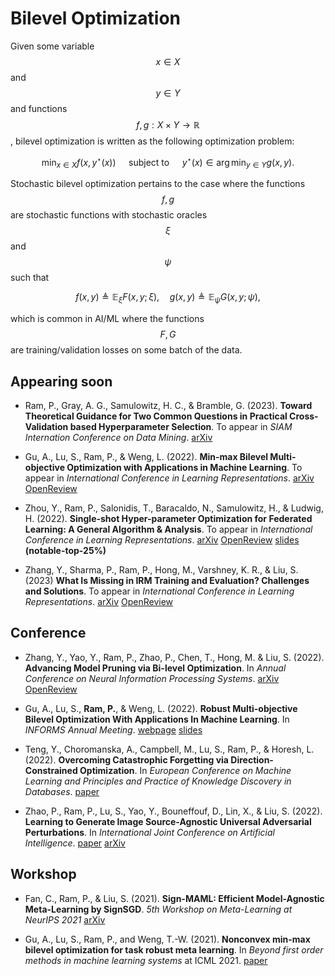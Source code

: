 # Bilevel Optimization

Given some variable $$x \in X$$ and $$y \in Y$$ and functions $$f, g: X \times Y \to \mathbb{R}$$, bilevel optimization is written as the following optimization problem:

$$
\min_{x \in X} f(x, y^\star(x)) \quad \text{ subject to } \quad y^\star(x) \in \arg \min_{y \in Y} g(x, y).
$$

Stochastic bilevel optimization pertains to the case where the functions $$f,g$$ are stochastic functions with stochastic oracles $$\xi$$ and $$\psi$$ such that

$$
f(x, y) \triangleq \mathbb{E}_{\xi} F(x, y; \xi), \quad g(x, y) \triangleq \mathbb{E}_{\psi} G(x, y; \psi),
$$

which is common in AI/ML where the functions $$F, G$$ are training/validation losses on some batch of the data.



## Appearing soon

- Ram, P., Gray, A. G., Samulowitz, H. C., & Bramble, G. (2023). **Toward Theoretical Guidance for Two Common Questions in Practical Cross-Validation based Hyperparameter Selection**. To appear in *SIAM Internation Conference on Data Mining*. [arXiv](https://arxiv.org/pdf/2301.05131.pdf)

- Gu, A., Lu, S., Ram, P., & Weng, L. (2022). **Min-max Bilevel Multi-objective Optimization with Applications in Machine Learning**. To appear in *International Conference in Learning Representations*. [arXiv](https://arxiv.org/pdf/2203.01924.pdf) [OpenReview](https://openreview.net/forum?id=PvDY71zKsvP)

- Zhou, Y., Ram, P., Salonidis, T., Baracaldo, N., Samulowitz, H., & Ludwig, H. (2022). **Single-shot Hyper-parameter Optimization for Federated Learning: A General Algorithm & Analysis**. To appear in *International Conference in Learning Representations*. [arXiv](https://arxiv.org/pdf/2202.08338.pdf) [OpenReview](https://openreview.net/forum?id=3RhuF8foyPW)  [slides](./papers/2023/ZRSBRL_ICLR23.slides.pdf) **(notable-top-25%)**

- Zhang, Y., Sharma, P., Ram, P., Hong, M., Varshney, K. R., & Liu, S. (2023) **What Is Missing in IRM Training and Evaluation? Challenges and Solutions**. To appear in *International Conference in Learning Representations*. [arXiv](https://arxiv.org/pdf/2303.02343.pdf) [OpenReview](https://openreview.net/forum?id=MjsDeTcDEy)

## Conference

- Zhang, Y., Yao, Y., Ram, P., Zhao, P., Chen, T., Hong, M. & Liu, S. (2022). **Advancing Model Pruning via Bi-level Optimization**. In *Annual Conference on Neural Information Processing Systems*. [arXiv](https://arxiv.org/pdf/2210.04092.pdf) [OpenReview](https://openreview.net/forum?id=t6O08FxvtBY)

- Gu, A., Lu, S., **Ram, P.**, & Weng, L. (2022). **Robust Multi-objective Bilevel Optimization With Applications In Machine Learning**. In *INFORMS Annual Meeting*. [webpage](https://research.ibm.com/publications/robust-multi-objective-bilevel-optimization-with-applications-in-machine-learning) [slides](./papers/2022/GLRW_INFORMS22.pdf)

- Teng, Y., Choromanska, A., Campbell, M., Lu, S., Ram, P., & Horesh, L. (2022). **Overcoming Catastrophic Forgetting via Direction-Constrained Optimization**. In *European Conference on Machine Learning and Principles and Practice of Knowledge Discovery in Databases*. [paper](https://2022.ecmlpkdd.org/wp-content/uploads/2022/09/sub_1288.pdf)

- Zhao, P., Ram, P., Lu, S., Yao, Y., Bouneffouf, D., Lin, X., & Liu, S. (2022). **Learning to Generate Image Source-Agnostic Universal Adversarial Perturbations**. In *International Joint Conference on Artificial Intelligence*. [paper](https://www.ijcai.org/proceedings/2022/0239.pdf) [arXiv](https://arxiv.org/pdf/2009.13714.pdf)


## Workshop

- Fan, C., Ram, P., & Liu, S. (2021). **Sign-MAML: Efficient Model-Agnostic Meta-Learning by SignSGD**. *5th Workshop on Meta-Learning at NeurIPS 2021* [arXiv](https://arxiv.org/pdf/2109.07497.pdf)

- Gu, A., Lu, S., Ram, P., and Weng, T.-W. (2021). **Nonconvex min-max bilevel optimization for task robust meta learning**. In *Beyond first order methods in machine learning systems* at ICML 2021. [paper](https://drive.google.com/file/d/1JkLOYmAERWUKBvXg1G0j1N6Vf-rKNk5z/view?usp=sharing)
